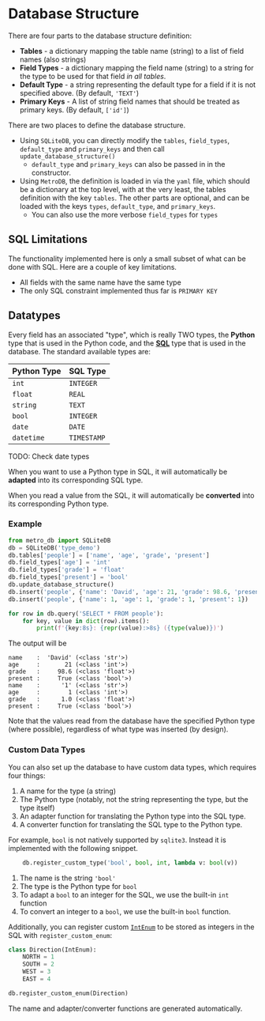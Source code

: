 # Database Structure

There are four parts to the database structure definition:

 * **Tables** - a dictionary mapping the table name (string) to a list of field names (also strings)
 * **Field Types** - a dictionary mapping the field name (string) to a string for the type to be used for that field *in all tables*.
 * **Default Type** - a string representing the default type for a field if it is not specified above. (By default, `'TEXT'`)
 * **Primary Keys** - A list of string field names that should be treated as primary keys. (By default, `['id']`)

There are two places to define the database structure.
 * Using `SQLiteDB`, you can directly modify the `tables`, `field_types`, `default_type` and `primary_keys` and then call `update_database_structure()`
   * `default_type` and `primary_keys` can also be passed in in the constructor.
 * Using `MetroDB`, the definition is loaded in via the `yaml` file, which should be a dictionary at the top level, with at the very least, the tables definition with the key `tables`. The other parts are optional, and can be loaded with the keys `types`, `default_type`, and `primary_keys`.
   * You can also use the more verbose `field_types` for `types`

## SQL Limitations
The functionality implemented here is only a small subset of what can be done with SQL. Here are a couple of key limitations.
 * All fields with the same name have the same type
 * The only SQL constraint implemented thus far is `PRIMARY KEY`

## Datatypes
Every field has an associated "type", which is really TWO types, the **Python** type that is used in the Python code, and the [**SQL**](https://www.sqlite.org/datatype3.html) type that is used in the database. The standard available types are:

| Python Type | SQL Type    |
|-------------|-------------|
| `int`       | `INTEGER`   |
| `float`     | `REAL`      |
| `string`    | `TEXT`      |
| `bool`      | `INTEGER`   |
| `date`      | `DATE`      |
| `datetime`  | `TIMESTAMP` |

TODO: Check date types

When you want to use a Python type in SQL, it will automatically be **adapted** into its corresponding SQL type.

When you read a value from the SQL, it will automatically be **converted** into its corresponding Python type.

### Example
```python
from metro_db import SQLiteDB
db = SQLiteDB('type_demo')
db.tables['people'] = ['name', 'age', 'grade', 'present']
db.field_types['age'] = 'int'
db.field_types['grade'] = 'float'
db.field_types['present'] = 'bool'
db.update_database_structure()
db.insert('people', {'name': 'David', 'age': 21, 'grade': 98.6, 'present': True})
db.insert('people', {'name': 1, 'age': 1, 'grade': 1, 'present': 1})

for row in db.query('SELECT * FROM people'):
    for key, value in dict(row).items():
        print(f'{key:8s}: {repr(value):>8s} ({type(value)})')
```

The output will be
```
name    :  'David' (<class 'str'>)
age     :       21 (<class 'int'>)
grade   :     98.6 (<class 'float'>)
present :     True (<class 'bool'>)
name    :      '1' (<class 'str'>)
age     :        1 (<class 'int'>)
grade   :      1.0 (<class 'float'>)
present :     True (<class 'bool'>)
```

Note that the values read from the database have the specified Python type (where possible), regardless of what type was inserted (by design).


### Custom Data Types
You can also set up the database to have custom data types, which requires four things:
 1. A name for the type (a string)
 1. The Python type (notably, not the string representing the type, but the type itself)
 1. An adapter function for translating the Python type into the SQL type.
 1. A converter function for translating the SQL type to the Python type.

For example, `bool` is not natively supported by `sqlite3`. Instead it is implemented with the following snippet.

```python
    db.register_custom_type('bool', bool, int, lambda v: bool(v))
```
 1. The name is the string `'bool'`
 1. The type is the Python type for `bool`
 1. To adapt a `bool` to an integer for the SQL, we use the built-in `int` function
 1. To convert an integer to a `bool`, we use the built-in `bool` function.

Additionally, you can register custom [`IntEnum`](https://docs.python.org/3/library/enum.html#enum.IntEnum) to be stored as integers in the SQL with `register_custom_enum`:

```python
class Direction(IntEnum):
    NORTH = 1
    SOUTH = 2
    WEST = 3
    EAST = 4

db.register_custom_enum(Direction)
```

The name and adapter/converter functions are generated automatically.
